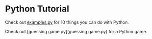 # Python Tutorial

Check out [examples.py](examples.py) for 10 things you can do with Python.

Check out [guessing game.py](guessing game.py) for a Python game.
